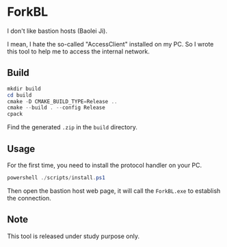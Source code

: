# ForkBL

I don't like bastion hosts (Baolei Ji). 

I mean, I hate the so-called "AccessClient" installed on my PC. So I wrote this tool to help me to access the internal network.

## Build

```powershell
mkdir build
cd build
cmake -D CMAKE_BUILD_TYPE=Release ..
cmake --build . --config Release
cpack
```

Find the generated `.zip` in the `build` directory.

## Usage

For the first time, you need to install the protocol handler on your PC.

```powershell
powershell ./scripts/install.ps1
```

Then open the bastion host web page, it will call the `ForkBL.exe` to establish the connection.

## Note

This tool is released under study purpose only.
